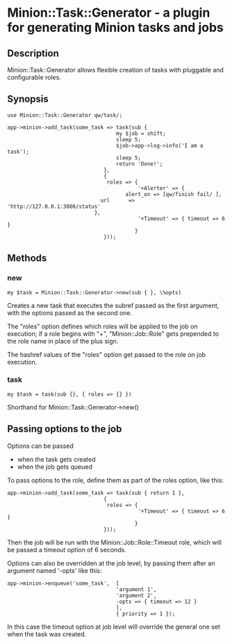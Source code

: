 # Minion::Task::Generator - a plugin for generating Minion tasks and jobs 

## Description

Minion::Task::Generator allows flexible creation of tasks with pluggable and configurable roles. 

## Synopsis

    use Minion::Task::Generator qw/task/;

    app->minion->add_task(some_task => task(sub {
                                       my $job = shift;
                                       sleep 5;
                                       $job->app->log->info('I am a task');
                                       sleep 5;
                                       return 'Done!';
                                   },
                                   {
                                    roles => {
                                              '+Alerter' => {
					                      alert_on => [qw/finish fail/ ],
							      url      => 'http://127.0.0.1:3000/status'
							    },
                                              '+Timeout' => { timeout => 6 }
                                             }
                                   }));



## Methods

### new

    my $task = Minion::Task::Generator->new(sub { }, \%opts)

Creates a new task that executes the subref passed as the first argument, with the options passed as the second one.

The "roles" option defines which roles will be applied to the job on execution;
if a role begins with "+", "Minion::Job::Role" gets prepended to the role name in place of the plus sign.

The hashref values of the "roles" option get passed to the role on job execution. 

### task

    my $task = task(sub {}, { roles => {} })

Shorthand for Minion::Task::Generator->new()

## Passing options to the job

Options can be passed

- when the task gets created
- when the job gets queued

To pass options to the role, define them as part of the roles option, like this:

    app->minion->add_task(some_task => task(sub { return 1 },
                                   {
                                    roles => {
                                              '+Timeout' => { timeout => 6 }
                                             }
                                   }));

Then the job will be run with the Minion::Job::Role::Timeout role, which will be passed a timeout option of 6 seconds.

Options can also be overridden at the job level, by passing them after an argument named '-opts' like this:

    app->minion->enqueue('some_task',  [
                                       'argument 1',
                                       'argument 2',
                                       -opts => { timeout => 12 }
                                       ],
                                       { priority => 1 });

In this case the timeout option at job level will override the general one set when the task was created.
